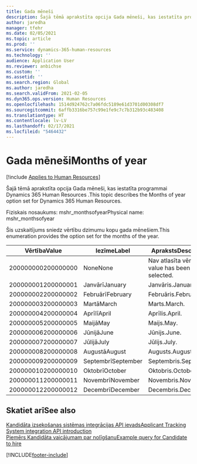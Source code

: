 ```yaml
---
title: Gada mēneši
description: Šajā tēmā aprakstīta opcija Gada mēneši, kas iestatīta programmai Dynamics 365 Human Resources .
author: jaredha
manager: tfehr
ms.date: 02/05/2021
ms.topic: article
ms.prod: ''
ms.service: dynamics-365-human-resources
ms.technology: ''
audience: Application User
ms.reviewer: anbichse
ms.custom: ''
ms.assetid: ''
ms.search.region: Global
ms.author: jaredha
ms.search.validFrom: 2021-02-05
ms.dyn365.ops.version: Human Resources
ms.openlocfilehash: 1514d924762c7a06fdc5189e61d3701d00308df7
ms.sourcegitcommit: 6affb3316be757c99e1fe9c7c7b312b93c483408
ms.translationtype: HT
ms.contentlocale: lv-LV
ms.lasthandoff: 02/17/2021
ms.locfileid: "5464432"
---
```

# <a name="months-of-year"></a><span data-ttu-id="a0c3f-103">Gada mēneši</span><span class="sxs-lookup"><span data-stu-id="a0c3f-103">Months of year</span></span>

[!include [Applies to Human Resources](../includes/applies-to-hr.md)]

<span data-ttu-id="a0c3f-104">Šajā tēmā aprakstīta opcija Gada mēneši, kas iestatīta programmai Dynamics 365 Human Resources .</span><span class="sxs-lookup"><span data-stu-id="a0c3f-104">This topic describes the Months of year option set for Dynamics 365 Human Resources.</span></span>

<span data-ttu-id="a0c3f-105">Fiziskais nosaukums: mshr_monthsofyear</span><span class="sxs-lookup"><span data-stu-id="a0c3f-105">Physical name: mshr_monthsofyear</span></span>

<span data-ttu-id="a0c3f-106">Šis uzskaitījums sniedz vērtību dzimumu kopu gada mēnešiem.</span><span class="sxs-lookup"><span data-stu-id="a0c3f-106">This enumeration provides the option set for the months of the year.</span></span>

| <span data-ttu-id="a0c3f-107">Vērtība</span><span class="sxs-lookup"><span data-stu-id="a0c3f-107">Value</span></span> | <span data-ttu-id="a0c3f-108">Iezīme</span><span class="sxs-lookup"><span data-stu-id="a0c3f-108">Label</span></span> | <span data-ttu-id="a0c3f-109">Apraksts</span><span class="sxs-lookup"><span data-stu-id="a0c3f-109">Description</span></span> |
| --- | --- | --- |
| <span data-ttu-id="a0c3f-110">200000000</span><span class="sxs-lookup"><span data-stu-id="a0c3f-110">200000000</span></span> | <span data-ttu-id="a0c3f-111">None</span><span class="sxs-lookup"><span data-stu-id="a0c3f-111">None</span></span> | <span data-ttu-id="a0c3f-112">Nav atlasīta vērtība.</span><span class="sxs-lookup"><span data-stu-id="a0c3f-112">No value has been selected.</span></span> |
| <span data-ttu-id="a0c3f-113">200000001</span><span class="sxs-lookup"><span data-stu-id="a0c3f-113">200000001</span></span> | <span data-ttu-id="a0c3f-114">Janvārī</span><span class="sxs-lookup"><span data-stu-id="a0c3f-114">January</span></span> | <span data-ttu-id="a0c3f-115">Janvāris.</span><span class="sxs-lookup"><span data-stu-id="a0c3f-115">January.</span></span> |
| <span data-ttu-id="a0c3f-116">200000002</span><span class="sxs-lookup"><span data-stu-id="a0c3f-116">200000002</span></span> | <span data-ttu-id="a0c3f-117">Februārī</span><span class="sxs-lookup"><span data-stu-id="a0c3f-117">February</span></span> | <span data-ttu-id="a0c3f-118">Februāris.</span><span class="sxs-lookup"><span data-stu-id="a0c3f-118">February.</span></span> |
| <span data-ttu-id="a0c3f-119">200000003</span><span class="sxs-lookup"><span data-stu-id="a0c3f-119">200000003</span></span> | <span data-ttu-id="a0c3f-120">Martā</span><span class="sxs-lookup"><span data-stu-id="a0c3f-120">March</span></span> | <span data-ttu-id="a0c3f-121">Marts.</span><span class="sxs-lookup"><span data-stu-id="a0c3f-121">March.</span></span> |
| <span data-ttu-id="a0c3f-122">200000004</span><span class="sxs-lookup"><span data-stu-id="a0c3f-122">200000004</span></span> | <span data-ttu-id="a0c3f-123">Aprīlī</span><span class="sxs-lookup"><span data-stu-id="a0c3f-123">April</span></span> | <span data-ttu-id="a0c3f-124">Aprīlis.</span><span class="sxs-lookup"><span data-stu-id="a0c3f-124">April.</span></span> |
| <span data-ttu-id="a0c3f-125">200000005</span><span class="sxs-lookup"><span data-stu-id="a0c3f-125">200000005</span></span> | <span data-ttu-id="a0c3f-126">Maijā</span><span class="sxs-lookup"><span data-stu-id="a0c3f-126">May</span></span> | <span data-ttu-id="a0c3f-127">Maijs.</span><span class="sxs-lookup"><span data-stu-id="a0c3f-127">May.</span></span> |
| <span data-ttu-id="a0c3f-128">200000006</span><span class="sxs-lookup"><span data-stu-id="a0c3f-128">200000006</span></span> | <span data-ttu-id="a0c3f-129">Jūnijā</span><span class="sxs-lookup"><span data-stu-id="a0c3f-129">June</span></span> | <span data-ttu-id="a0c3f-130">Jūnijs.</span><span class="sxs-lookup"><span data-stu-id="a0c3f-130">June.</span></span> |
| <span data-ttu-id="a0c3f-131">200000007</span><span class="sxs-lookup"><span data-stu-id="a0c3f-131">200000007</span></span> | <span data-ttu-id="a0c3f-132">Jūlijā</span><span class="sxs-lookup"><span data-stu-id="a0c3f-132">July</span></span> | <span data-ttu-id="a0c3f-133">Jūlijs.</span><span class="sxs-lookup"><span data-stu-id="a0c3f-133">July.</span></span> |
| <span data-ttu-id="a0c3f-134">200000008</span><span class="sxs-lookup"><span data-stu-id="a0c3f-134">200000008</span></span> | <span data-ttu-id="a0c3f-135">Augustā</span><span class="sxs-lookup"><span data-stu-id="a0c3f-135">August</span></span> | <span data-ttu-id="a0c3f-136">Augusts.</span><span class="sxs-lookup"><span data-stu-id="a0c3f-136">August.</span></span> |
| <span data-ttu-id="a0c3f-137">200000009</span><span class="sxs-lookup"><span data-stu-id="a0c3f-137">200000009</span></span> | <span data-ttu-id="a0c3f-138">Septembrī</span><span class="sxs-lookup"><span data-stu-id="a0c3f-138">September</span></span> | <span data-ttu-id="a0c3f-139">Septembris.</span><span class="sxs-lookup"><span data-stu-id="a0c3f-139">September.</span></span> |
| <span data-ttu-id="a0c3f-140">200000010</span><span class="sxs-lookup"><span data-stu-id="a0c3f-140">200000010</span></span> | <span data-ttu-id="a0c3f-141">Oktobrī</span><span class="sxs-lookup"><span data-stu-id="a0c3f-141">October</span></span> | <span data-ttu-id="a0c3f-142">Oktobris.</span><span class="sxs-lookup"><span data-stu-id="a0c3f-142">October.</span></span> |
| <span data-ttu-id="a0c3f-143">200000011</span><span class="sxs-lookup"><span data-stu-id="a0c3f-143">200000011</span></span> | <span data-ttu-id="a0c3f-144">Novembrī</span><span class="sxs-lookup"><span data-stu-id="a0c3f-144">November</span></span> | <span data-ttu-id="a0c3f-145">Novembris.</span><span class="sxs-lookup"><span data-stu-id="a0c3f-145">November.</span></span> |
| <span data-ttu-id="a0c3f-146">200000012</span><span class="sxs-lookup"><span data-stu-id="a0c3f-146">200000012</span></span> | <span data-ttu-id="a0c3f-147">Decembrī</span><span class="sxs-lookup"><span data-stu-id="a0c3f-147">December</span></span> | <span data-ttu-id="a0c3f-148">Decembris.</span><span class="sxs-lookup"><span data-stu-id="a0c3f-148">December.</span></span> |

## <a name="see-also"></a><span data-ttu-id="a0c3f-149">Skatiet arī</span><span class="sxs-lookup"><span data-stu-id="a0c3f-149">See also</span></span>

[<span data-ttu-id="a0c3f-150">Kandidāta izsekošanas sistēmas integrācijas API ievads</span><span class="sxs-lookup"><span data-stu-id="a0c3f-150">Applicant Tracking System integration API introduction</span></span>](hr-admin-integration-ats-api-introduction.md)<br>
[<span data-ttu-id="a0c3f-151">Piemērs Kandidāta vaicājumam par nolīgšanu</span><span class="sxs-lookup"><span data-stu-id="a0c3f-151">Example query for Candidate to hire</span></span>](hr-admin-integration-ats-api-candidate-to-hire-example-query.md)


[!INCLUDE[footer-include](../includes/footer-banner.md)]